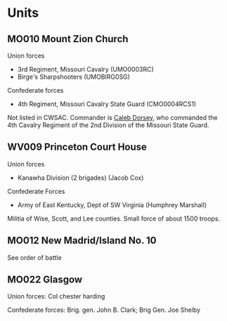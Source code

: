 # Units

## MO010 Mount Zion Church

Union forces

- 3rd Regiment, Missouri Cavalry (UMO0003RC)
- Birge's Sharpshooters (UMOBIRG0SG)

Confederate forces

- 4th Regiment, Missouri Cavalry State Guard (CMO0004RCS1)

Not listed in CWSAC. Commander is [Caleb Dorsey](https://en.wikipedia.org/wiki/Caleb_W._Dorsey), who commanded the 4th Cavalry Regiment of the 2nd Division of the Missouri State Guard.

## WV009 Princeton Court House

Union forces

- Kanawha Division (2 brigades) (Jacob Cox)

Confederate Forces

- Army of East Kentucky, Dept of SW Virginia (Humphrey Marshall)

Militia of Wise, Scott, and Lee counties. Small force of about 1500 troops.

## MO012 New Madrid/Island No. 10

See order of battle

## MO022 Glasgow

Union forces: Col chester harding

Confederate forces: Brig. gen. John B. Clark; Brig Gen. Joe Shelby
